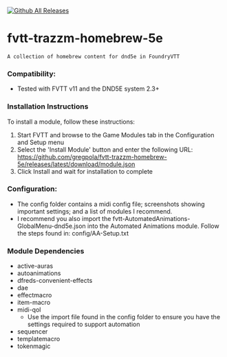 [![Github All Releases](https://img.shields.io/github/downloads/gregpola/fvtt-trazzm-homebrew-5e/total.svg)]() 
# fvtt-trazzm-homebrew-5e
    A collection of homebrew content for dnd5e in FoundryVTT

### Compatibility:
  - Tested with FVTT v11 and the DND5E system 2.3+

### Installation Instructions

To install a module, follow these instructions:

  1. Start FVTT and browse to the Game Modules tab in the Configuration and Setup menu
  2. Select the 'Install Module' button and enter the following URL: https://github.com/gregpola/fvtt-trazzm-homebrew-5e/releases/latest/download/module.json
  3. Click Install and wait for installation to complete 

### Configuration:
  * The config folder contains a midi config file; screenshots showing important settings; and a list of modules I recommend.
  * I recommend you also import the fvtt-AutomatedAnimations-GlobalMenu-dnd5e.json into the Automated Animations module. Follow the steps found in: config/AA-Setup.txt

### Module Dependencies
  * active-auras
  * autoanimations
  * dfreds-convenient-effects
  * dae
  * effectmacro
  * item-macro
  * midi-qol
    * Use the import file found in the config folder to ensure you have the settings required to support automation
  * sequencer
  * templatemacro
  * tokenmagic
  